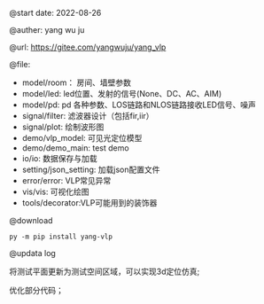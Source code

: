 @start date:  2022-08-26

@auther:  yang wu ju

@url: https://gitee.com/yangwuju/yang_vlp

@file:

- model/room： 房间、墙壁参数
- model/led:  led位置、发射的信号(None、DC、AC、AIM)
- model/pd:  pd 各种参数、LOS链路和NLOS链路接收LED信号、噪声
- signal/filter:  滤波器设计（包括fir,iir）
- signal/plot: 绘制波形图
- demo/vlp_model: 可见光定位模型
- demo/demo_main: test demo
- io/io: 数据保存与加载
- setting/json_setting: 加载json配置文件
- error/error: VLP常见异常
- vis/vis: 可视化绘图
- tools/decorator:VLP可能用到的装饰器

@download

```
py -m pip install yang-vlp
```

@updata log

将测试平面更新为测试空间区域，可以实现3d定位仿真;

优化部分代码；
